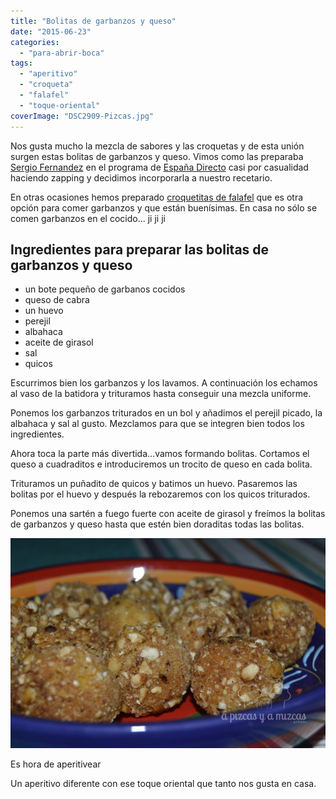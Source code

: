 ```yaml
---
title: "Bolitas de garbanzos y queso"
date: "2015-06-23"
categories:
  - "para-abrir-boca"
tags:
  - "aperitivo"
  - "croqueta"
  - "falafel"
  - "toque-oriental"
coverImage: "DSC2909-Pizcas.jpg"
---
```


Nos gusta mucho la mezcla de sabores y las croquetas y de esta unión surgen estas bolitas de garbanzos y queso. Vimos como las preparaba [Sergio Fernandez](http://www.rtve.es/television/cocina-con-sergio/) en el programa de [España Directo](http://www.rtve.es/television/espana-directo/) casi por casualidad haciendo zapping y decidimos incorporarla a nuestro recetario.

En otras ocasiones hemos preparado [croquetitas de falafel](/una-cena-desde-la-otra-orilla-del-mediterraneo-kebab-y-falafel-caseros/) que es otra opción para comer garbanzos y que están buenísimas. En casa no sólo se comen garbanzos en el cocido... ji ji ji

## Ingredientes para preparar las bolitas de garbanzos y queso

- un bote pequeño de garbanos cocidos
- queso de cabra
- un huevo
- perejil
- albahaca
- aceite de girasol
- sal
- quicos

Escurrimos bien los garbanzos y los lavamos. A continuación los echamos al vaso de la batidora y trituramos hasta conseguir una mezcla uniforme.

Ponemos los garbanzos triturados en un bol y añadimos el perejil picado, la albahaca y sal al gusto. Mezclamos para que se integren bien todos los ingredientes.

Ahora toca la parte más divertida...vamos formando bolitas. Cortamos el queso a cuadraditos e introduciremos un trocito de queso en cada bolita.

Trituramos un puñadito de quicos y batimos un huevo. Pasaremos las bolitas por el huevo y después la rebozaremos con los quicos triturados.

Ponemos una sartén a fuego fuerte con aceite de girasol y freímos la bolitas de garbanzos y queso hasta que estén bien doraditas todas las bolitas.

![](images/DSC2909-Pizcas.jpg)

Es hora de aperitivear

Un aperitivo diferente con ese toque oriental que tanto nos gusta en casa.
